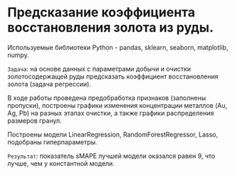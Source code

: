 # Предсказание коэффициента восстановления золота из руды.

Используемые библиотеки Python - pandas, sklearn, seaborn, matplotlib, numpy.

`Задача`: на основе данных с параметрами добычи и очистки золотосодержащей руды предсказать коэффициент восстановления золота (задача регрессии).

В ходе работы проведена предобработка признаков (заполнены пропуски), построены графики изменения концентрации металлов (Au, Ag, Pb) на разных этапах очистки, а также графики распределения размеров гранул. 

Построены модели LinearRegression, RandomForestRegressor, Lasso, подобраны гиперпараметры.

`Результат`: показатель sMAPE лучшей модели оказался равен 9, что лучше, чем у константной модели.

